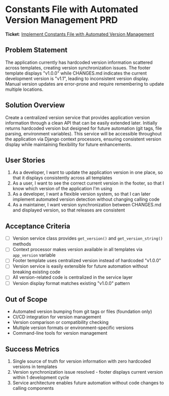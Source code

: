 # Constants File with Automated Version Management PRD

**Ticket**: [Implement Constants File with Automated Version Management](https://github.com/MarcinOrlowski/pyggy-expense-tracker/issues/160)

## Problem Statement

The application currently has hardcoded version information scattered across templates, creating version synchronization issues. The footer template displays "v1.0.0" while CHANGES.md indicates the current development version is "v1.1", leading to inconsistent version display. Manual version updates are error-prone and require remembering to update multiple locations.

## Solution Overview

Create a centralized version service that provides application version information through a clean API that can be easily extended later. Initially returns hardcoded version but designed for future automation (git tags, file parsing, environment variables). This service will be accessible throughout the application via Django context processors, ensuring consistent version display while maintaining flexibility for future enhancements.

## User Stories

1. As a developer, I want to update the application version in one place, so that it displays consistently across all templates
2. As a user, I want to see the correct current version in the footer, so that I know which version of the application I'm using
3. As a developer, I want a flexible version system, so that I can later implement automated version detection without changing calling code
4. As a maintainer, I want version synchronization between CHANGES.md and displayed version, so that releases are consistent

## Acceptance Criteria

- [ ] Version service class provides `get_version()` and `get_version_string()` methods
- [ ] Context processor makes version available in all templates via `app_version` variable
- [ ] Footer template uses centralized version instead of hardcoded "v1.0.0"
- [ ] Version service is easily extensible for future automation without breaking existing code
- [ ] All version-related code is centralized in the service layer
- [ ] Version display format matches existing "v1.0.0" pattern

## Out of Scope

- Automated version bumping from git tags or files (foundation only)
- CI/CD integration for version management
- Version comparison or compatibility checking
- Multiple version formats or environment-specific versions
- Command-line tools for version management

## Success Metrics

1. Single source of truth for version information with zero hardcoded versions in templates
2. Version synchronization issue resolved - footer displays current version within 1 development cycle
3. Service architecture enables future automation without code changes to calling components
